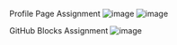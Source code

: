 Profile Page Assignment
![image](https://github.com/mcarthon/Web-Fundamentals/assets/70349022/8b36164b-d50c-477c-83f9-bac95aa93df8)
![image](https://github.com/mcarthon/Web-Fundamentals/assets/70349022/54434158-baaa-44b8-9495-8a2475250b59)

GitHub Blocks Assignment
![image](https://github.com/mcarthon/Web-Fundamentals/assets/70349022/63b931b2-6ef9-4376-903b-bc8a3399881d)
